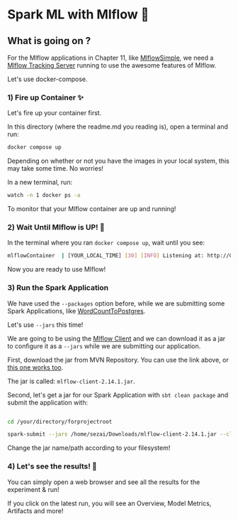 # Spark ML with Mlflow 🍒

## What is going on ?

For the Mlflow applications in Chapter 11, like [MlflowSimple](https://github.com/kantarcise/learningspark/blob/main/src/main/scala/MlflowSimple.scala), we need a [Mlflow Tracking Server](https://mlflow.org/docs/latest/getting-started/tracking-server-overview/index.html#method-1-start-your-own-mlflow-server) running to use the awesome features of Mlflow.

Let's use docker-compose.

### 1) Fire up Container ✨

Let's fire up your container first.

In this directory (where the readme.md you reading is), open a terminal and run:

```bash
docker compose up
```

Depending on whether or not you have the images in your local system, this may take some time. No worries!

In a new terminal, run:

```bash
watch -n 1 docker ps -a
```

To monitor that your Mlflow container are up and running!

### 2) Wait Until Mlflow is UP! 📜

In the terminal where you ran `docker compose up`, wait until you see:

```bash
mlflowContainer  | [YOUR_LOCAL_TIME] [30] [INFO] Listening at: http://0.0.0.0:5000 (30)
```

Now you are ready to use Mlflow!

### 3) Run the Spark Application

We have used the `--packages` option before, while we are submitting some Spark Applications, like [WordCountToPostgres](https://github.com/kantarcise/learningspark/blob/main/src/main/scala/WordCountToPostgres.scala).

Let's use `--jars` this time!

We are going to be using the [Mlflow Client](https://mvnrepository.com/artifact/org.mlflow/mlflow-client/2.14.1) and we can download it as a jar to configure it as a `--jars` while we are submitting our application.

First, download the jar from MVN Repository. You can use the link above, or [this one works too](https://repo1.maven.org/maven2/org/mlflow/mlflow-client/2.14.1/). 

The jar is called: `mlflow-client-2.14.1.jar`.

Second, let's get a jar for our Spark Application with `sbt clean package` and submit the application with:

```bash

cd /your/directory/forprojectroot

spark-submit --jars /home/sezai/Downloads/mlflow-client-2.14.1.jar --class learningSpark.MlflowSimple /home/sezai/IdeaProjects/learningspark/target/scala-2.12/learningspark_2.12-0.1.0-SNAPSHOT.jar
```

Change the jar name/path according to your filesystem!

### 4) Let's see the results! 🎈

You can simply open a web browser and see all the results for the experiment & run!

If you click on the latest run, you will see an Overview, Model Metrics, Artifacts and more!
